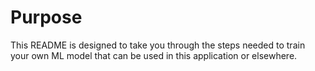 # Purpose

This README is designed to take you through the steps needed to train your own ML model that can be used in this application or elsewhere.
